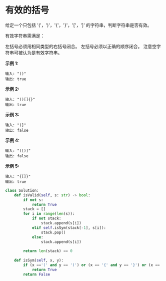# 有效的括号
给定一个只包括 '('，')'，'{'，'}'，'['，']' 的字符串，判断字符串是否有效。

有效字符串需满足：

左括号必须用相同类型的右括号闭合。
左括号必须以正确的顺序闭合。
注意空字符串可被认为是有效字符串。

**示例 1:**
```
输入: "()"
输出: true
```
**示例 2:**
```
输入: "()[]{}"
输出: true
```
**示例 3:**
```
输入: "(]"
输出: false
```
**示例 4:**
```
输入: "([)]"
输出: false
```
**示例 5:**
```
输入: "{[]}"
输出: true
```
```python
class Solution:
    def isValid(self, s: str) -> bool:
        if not s:
            return True
        stack = []
        for i in range(len(s)):
            if not stack:
                stack.append(s[i])
            elif self.isSym(stack[-1], s[i]):
                stack.pop()
            else:
                stack.append(s[i])
                    
        return len(stack) == 0
                
    def isSym(self, x, y):
        if (x =='(' and y == ')') or (x == '{' and y == '}') or (x == '[' and y == ']'):
            return True
        return False
```
